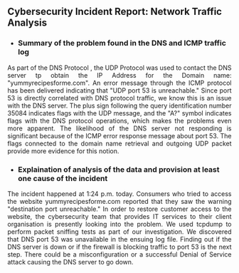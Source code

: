 ## Cybersecurity Incident Report: Network Traffic Analysis
- ### Summary of the problem found in the DNS and ICMP traffic log
  
<p align="justify"> As part of the DNS Protocol , the UDP Protocol was used to contact the DNS server tp obtain the IP Address for the Domain name: "yummyrecipesforme.com". An error message through the ICMP protocol has been delivered indicating that "UDP port 53 is unreachable." Since port 53 is directly correlated with DNS protocol traffic, we know this is an issue with the DNS server. The plus sign following the query identification number 35084 indicates flags with the UDP message, and the "A?" symbol indicates flags with the DNS protocol operations, which makes the problems even more apparent. The likelihood of the DNS server not responding is significant because of the ICMP error response message about port 53. The flags connected to the domain name retrieval and outgoing UDP packet provide more evidence for this notion.</p>  

- ### Explaination of analysis of the data and provision at least one cause of the incident  

<p align="justify">The incident happened at 1:24 p.m. today. Consumers who tried to access the website yummyrecipesforme.com reported that they saw the warning "destination port unreachable." In order to restore customer access to the website, the cybersecurity team that provides IT services to their client organisation is presently looking into the problem. We used tcpdump to perform packet sniffing tests as part of our investigation. We discovered that DNS port 53 was unavailable in the ensuing log file. Finding out if the DNS server is down or if the firewall is blocking traffic to port 53 is the next step. There could be a misconfiguration or a successful Denial of Service attack causing the DNS server to go down.</p> 
